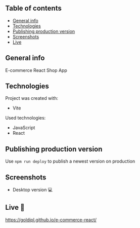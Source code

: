 ## Table of contents
* [General info](#general-info)
* [Technologies](#technologies)
* [Publishing production version](#publishing-production-version)
* [Screenshots](#screenshots)
* [Live](#live-star2)

## General info
E-commerce React Shop App

## Technologies
Project was created with:
* Vite

Used technologies:
* JavaScript
* React

## Publishing production version

Use `npm run deploy` to publish a newest version on production

## Screenshots
* Desktop version :computer:   
  

## Live :star2:
https://goldipl.github.io/e-commerce-react/